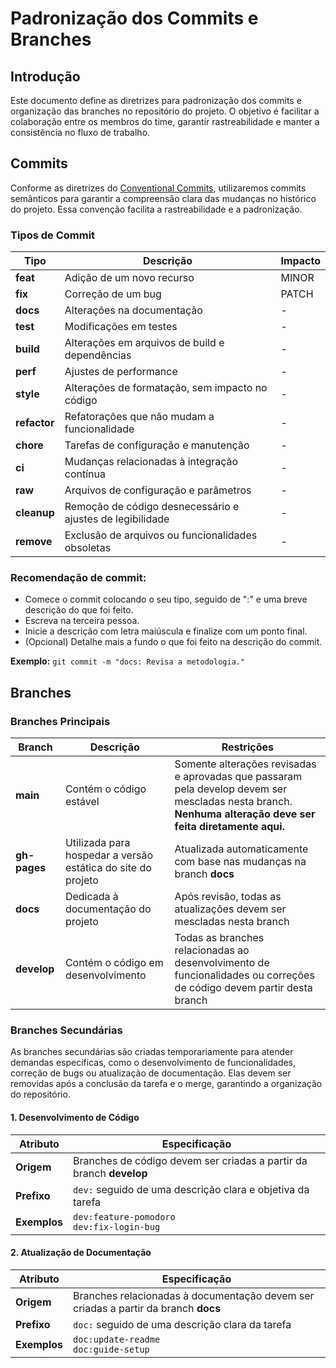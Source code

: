 # Padronização dos Commits e Branches

## Introdução

Este documento define as diretrizes para padronização dos commits e organização das branches no repositório do projeto. O objetivo é facilitar a colaboração entre os membros do time, garantir rastreabilidade e manter a consistência no fluxo de trabalho.

## Commits

Conforme as diretrizes do [Conventional Commits](https://www.conventionalcommits.org/en/v1.0.0/), utilizaremos commits semânticos para garantir a compreensão clara das mudanças no histórico do projeto. Essa convenção facilita a rastreabilidade e a padronização.

### Tipos de Commit

| Tipo | Descrição | Impacto |
|------|-----------|---------|
| **feat** | Adição de um novo recurso | MINOR |
| **fix** | Correção de um bug | PATCH |
| **docs** | Alterações na documentação | - |
| **test** | Modificações em testes | - |
| **build** | Alterações em arquivos de build e dependências | - |
| **perf** | Ajustes de performance | - |
| **style** | Alterações de formatação, sem impacto no código | - |
| **refactor** | Refatorações que não mudam a funcionalidade | - |
| **chore** | Tarefas de configuração e manutenção | - |
| **ci** | Mudanças relacionadas à integração contínua | - |
| **raw** | Arquivos de configuração e parâmetros | - |
| **cleanup** | Remoção de código desnecessário e ajustes de legibilidade | - |
| **remove** | Exclusão de arquivos ou funcionalidades obsoletas | - |

### Recomendação de commit:

- Comece o commit colocando o seu tipo, seguido de ":" e uma breve descrição do que foi feito.
- Escreva na terceira pessoa.
- Inicie a descrição com letra maiúscula e finalize com um ponto final.
- (Opcional) Detalhe mais a fundo o que foi feito na descrição do commit.

**Exemplo:** `git commit -m "docs: Revisa a metodologia."`

## Branches

### Branches Principais

| Branch | Descrição | Restrições |
|--------|-----------|------------|
| **main** | Contém o código estável | Somente alterações revisadas e aprovadas que passaram pela develop devem ser mescladas nesta branch. **Nenhuma alteração deve ser feita diretamente aqui.** |
| **gh-pages** | Utilizada para hospedar a versão estática do site do projeto | Atualizada automaticamente com base nas mudanças na branch **docs** |
| **docs** | Dedicada à documentação do projeto | Após revisão, todas as atualizações devem ser mescladas nesta branch |
| **develop** | Contém o código em desenvolvimento | Todas as branches relacionadas ao desenvolvimento de funcionalidades ou correções de código devem partir desta branch |

### Branches Secundárias

As branches secundárias são criadas temporariamente para atender demandas específicas, como o desenvolvimento de funcionalidades, correção de bugs ou atualização de documentação. Elas devem ser removidas após a conclusão da tarefa e o merge, garantindo a organização do repositório.

#### 1. Desenvolvimento de Código

| Atributo | Especificação |
|----------|---------------|
| **Origem** | Branches de código devem ser criadas a partir da branch **develop** |
| **Prefixo** | `dev:` seguido de uma descrição clara e objetiva da tarefa |
| **Exemplos** | `dev:feature-pomodoro`<br>`dev:fix-login-bug` |

#### 2. Atualização de Documentação

| Atributo | Especificação |
|----------|---------------|
| **Origem** | Branches relacionadas à documentação devem ser criadas a partir da branch **docs** |
| **Prefixo** | `doc:` seguido de uma descrição clara da tarefa |
| **Exemplos** | `doc:update-readme`<br>`doc:guide-setup` |
